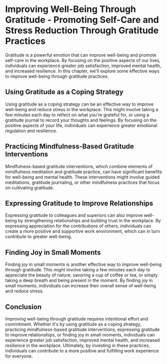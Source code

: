 Improving Well-Being Through Gratitude - Promoting Self-Care and Stress Reduction Through Gratitude Practices
========================================================================================================================

Gratitude is a powerful emotion that can improve well-being and promote self-care in the workplace. By focusing on the positive aspects of our lives, individuals can experience greater job satisfaction, improved mental health, and increased resilience. In this chapter, we'll explore some effective ways to improve well-being through gratitude practices.

Using Gratitude as a Coping Strategy
------------------------------------

Using gratitude as a coping strategy can be an effective way to improve well-being and reduce stress in the workplace. This might involve taking a few minutes each day to reflect on what you're grateful for, or using a gratitude journal to record your thoughts and feelings. By focusing on the positive aspects of your life, individuals can experience greater emotional regulation and resilience.

Practicing Mindfulness-Based Gratitude Interventions
----------------------------------------------------

Mindfulness-based gratitude interventions, which combine elements of mindfulness meditation and gratitude practice, can have significant benefits for well-being and mental health. These interventions might involve guided meditations, gratitude journaling, or other mindfulness practices that focus on cultivating gratitude.

Expressing Gratitude to Improve Relationships
---------------------------------------------

Expressing gratitude to colleagues and superiors can also improve well-being by strengthening relationships and building trust in the workplace. By expressing appreciation for the contributions of others, individuals can create a more positive and supportive work environment, which can in turn contribute to greater well-being.

Finding Joy in Small Moments
----------------------------

Finding joy in small moments is another effective way to improve well-being through gratitude. This might involve taking a few minutes each day to appreciate the beauty of nature, savoring a cup of coffee or tea, or simply taking a deep breath and being present in the moment. By finding joy in small moments, individuals can increase their overall sense of well-being and reduce stress.

Conclusion
----------

Improving well-being through gratitude requires intentional effort and commitment. Whether it's by using gratitude as a coping strategy, practicing mindfulness-based gratitude interventions, expressing gratitude to improve relationships, or finding joy in small moments, individuals can experience greater job satisfaction, improved mental health, and increased resilience in the workplace. Ultimately, by investing in these practices, individuals can contribute to a more positive and fulfilling work experience for everyone.
